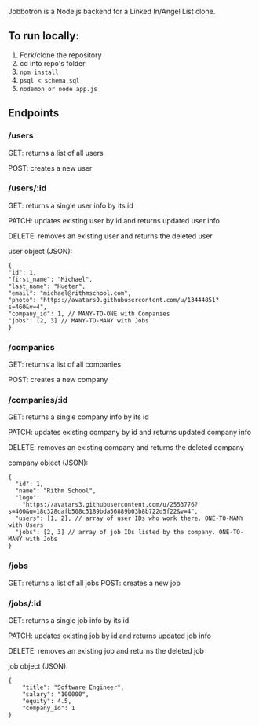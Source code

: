 Jobbotron is a Node.js backend for a Linked In/Angel List clone.

## To run locally:

1. Fork/clone the repository
2. cd into repo's folder
3. `npm install`
4. `psql < schema.sql`
5. `nodemon or node app.js`

## Endpoints

### /users

GET: returns a list of all users

POST: creates a new user

### /users/:id

GET: returns a single user info by its id

PATCH: updates existing user by id and returns updated user info

DELETE: removes an existing user and returns the deleted user

user object (JSON):

```
{
"id": 1,
"first_name": "Michael",
"last_name": "Hueter",
"email": "michael@rithmschool.com",
"photo": "https://avatars0.githubusercontent.com/u/13444851?s=460&v=4",
"company_id": 1, // MANY-TO-ONE with Companies
"jobs": [2, 3] // MANY-TO-MANY with Jobs
}
```

### /companies

GET: returns a list of all companies

POST: creates a new company

### /companies/:id

GET: returns a single company info by its id

PATCH: updates existing company by id and returns updated company info

DELETE: removes an existing company and returns the deleted company

company object (JSON):

```
{
  "id": 1,
  "name": "Rithm School",
  "logo":
    "https://avatars3.githubusercontent.com/u/2553776?s=400&u=18c328dafb508c5189bda56889b03b8b722d5f22&v=4",
  "users": [1, 2], // array of user IDs who work there. ONE-TO-MANY with Users
  "jobs": [2, 3] // array of job IDs listed by the company. ONE-TO-MANY with Jobs
}
```

### /jobs

GET: returns a list of all jobs
POST: creates a new job

### /jobs/:id

GET: returns a single job info by its id

PATCH: updates existing job by id and returns updated job info

DELETE: removes an existing job and returns the deleted job

job object (JSON):

```
{
    "title": "Software Engineer",
    "salary": "100000",
    "equity": 4.5,
    "company_id": 1
}
```
